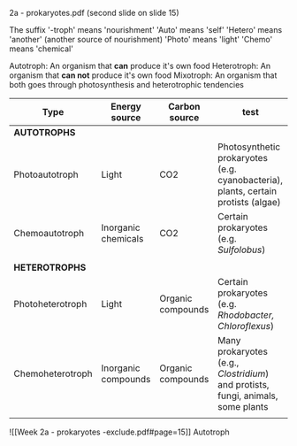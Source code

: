 2a - prokaryotes.pdf (second slide on slide 15)

The suffix '-troph' means 'nourishment'
'Auto' means 'self'
'Hetero' means 'another' (another source of nourishment)
'Photo' means 'light'
'Chemo' means 'chemical'

Autotroph: An organism that **can** produce it's own food
Heterotroph: An organism that **can not** produce it's own food
Mixotroph: An organism that both goes through photosynthesis and heterotrophic tendencies

| Type             | Energy source       | Carbon source     | test                                                                              |
| ---------------- | ------------------- | ----------------- | --------------------------------------------------------------------------------- |
| **AUTOTROPHS**   |                     |                   |                                                                                   |
| Photoautotroph   | Light               | CO2               | Photosynthetic prokaryotes (e.g. cyanobacteria), plants, certain protists (algae) |
| Chemoautotroph   | Inorganic chemicals | CO2               | Certain prokaryotes (e.g. *Sulfolobus*)                                           |
|                  |                     |                   |                                                                                   |
| **HETEROTROPHS** |                     |                   |                                                                                   |
| Photoheterotroph | Light               | Organic compounds | Certain prokaryotes (e.g. *Rhodobacter, Chloroflexus*)                            |
| Chemoheterotroph | Inorganic compounds | Organic compounds | Many prokaryotes (e.g., *Clostridium*) and protists, fungi, animals, some plants  |
|                  |                     |                   |                                                                                   |

![[Week 2a - prokaryotes -exclude.pdf#page=15]]
Autotroph